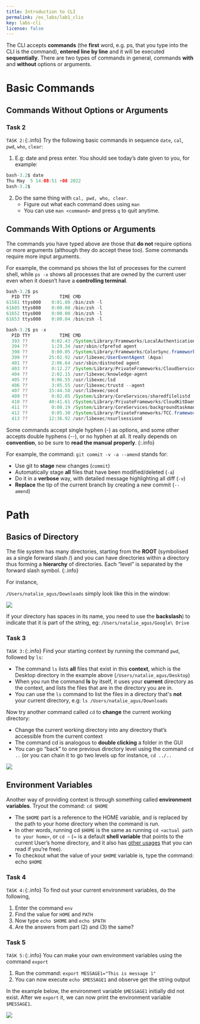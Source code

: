 ```yaml
---
title: Introduction to CLI
permalink: /os_labs/lab1_clis
key: labs-cli
license: false
---
```



The CLI accepts **commands** (the **first** word, e.g. ps, that you type into the CLI is the command), **entered line by line** and it will be executed **sequentially**. There are two types of commands in general, commands **with** and **without** options or arguments.

# Basic Commands
## Commands Without Options or Arguments
### Task 2
`TASK 2:`{:.info} Try the following basic commands in sequence `date`, `cal`, `pwd`, `who`, `clear`:
1. E.g: date and press enter. You should see today’s date given to you, for example:

```java
bash-3.2$ date
Thu May  5 14:08:51 +08 2022
bash-3.2$
```

2. Do the same thing with `cal, pwd, who, clear`. 
   * Figure out what each command does using `man`
   * You can use `man <command>` and press `q` to quit anytime. 


## Commands With Options or Arguments
The commands you have typed above are those that **do not** require options or more arguments (although they do accept these too). Some commands require more input arguments.

For example, the command ps shows the list of processes for the current shell, while `ps -x` shows all processes that are owned by the current user even when it doesn’t have a **controlling terminal**. 

```java
bash-3.2$ ps
  PID TTY           TIME CMD
61581 ttys000    0:01.80 /bin/zsh -l
61605 ttys000    0:00.00 /bin/zsh -l
61652 ttys000    0:00.00 /bin/zsh -l
61653 ttys000    0:00.04 /bin/zsh -l

bash-3.2$ ps -x
  PID TTY           TIME CMD
  393 ??         0:02.43 /System/Library/Frameworks/LocalAuthentication.framework/Support/coreauthd
  394 ??         1:29.34 /usr/sbin/cfprefsd agent
  398 ??         0:00.05 /System/Library/Frameworks/ColorSync.framework/Versions/A/XPCServices/com.app
  399 ??        25:02.92 /usr/libexec/UserEventAgent (Aqua)
  401 ??         2:06.64 /usr/sbin/distnoted agent
  403 ??         0:12.27 /System/Library/PrivateFrameworks/CloudServices.framework/Helpers/com.apple.s
  404 ??         2:02.15 /usr/libexec/knowledge-agent
  405 ??         0:06.55 /usr/libexec/lsd
  406 ??         3:05.55 /usr/libexec/trustd --agent
  407 ??        15:44.58 /usr/libexec/secd
  409 ??         0:02.05 /System/Library/CoreServices/sharedfilelistd
  410 ??        40:41.61 /System/Library/PrivateFrameworks/CloudKitDaemon.framework/Support/cloudd
  411 ??         0:00.19 /System/Library/CoreServices/backgroundtaskmanagementagent
  412 ??         0:05.30 /System/Library/PrivateFrameworks/TCC.framework/Resources/tccd
  413 ??        12:36.92 /usr/libexec/nsurlsessiond
```

Some commands accept single hyphen (-) as options, and some other accepts double hyphens (--), or no hyphen at all. It really depends on **convention**, so be sure to **read the manual properly**. 
{:.info}

For example, the command: `git commit -v -a --amend` stands for:
* Use git to **stage** new changes (`commit`)
* Automatically stage **all** files that have been modified/deleted (`-a`)
* Do it in a **verbose** way, with detailed message highlighting all diff (`-v`)
* **Replace** the tip of the current branch by creating a new commit (`--amend`)

# Path 
## Basics of Directory
The file system has many directories, starting from the **ROOT** (symbolised as a single forward slash /) and you can have directories within a directory thus forming a **hierarchy** of directories. Each “level” is separated by the forward slash symbol.
{:.info}

For instance,

`/Users/natalie_agus/Downloads` simply look like this in the window:

<img src="/50005/assets/images/lab1/2.png"  class="center_full"/>

If your directory has spaces in its name, you need to use the **backslash**) to indicate that it is part of the string, eg:
`/Users/natalie_agus/Google\ Drive`

### Task 3
`TASK 3:`{:.info} Find your starting context by running the command `pwd`, followed by `ls`:
* The command `ls` lists **all** files that exist in this **context**, which is the Desktop directory in the example above (`/Users/natalie_agus/Desktop`)
* When you run the command **ls** by itself, it uses your **current** directory as the context, and lists the files that are in the directory you are in.
* You can use the `ls` command to list the files in a directory that's **not** your current directory, e.g: `ls /Users/natalie_agus/Downloads`

Now try another command called `cd` to **change** the current working directory:
* Change the current working directory into any directory that’s accessible from the current context
* The command cd is analogous to **double clicking** a folder in the GUI 
* You can go “back” to one previous directory level using the command `cd ..` (or you can chain it to go two levels up for instance, `cd ../..`

<img src="/50005/assets/images/lab1/3.png"  class="center_full"/>

## Environment Variables
Another way of providing context is through something called **environment** **variables**. Tryout the command: `cd $HOME`
* The `$HOME` part is a reference to the HOME variable, and is replaced by the path to your home directory when the command is run. 
* In other words, running cd `$HOME` is the same as running `cd <actual path to your home>`, or `cd ~` (~ is a default **shell variable** that points to the current User’s home directory, and it also has [other usages](https://www.baeldung.com/linux/tilde-bash) that you can read if you’re free).
* To checkout what the value of your `$HOME` variable is, type the command: echo `$HOME`

### Task 4
`TASK 4:`{:.info} To find out your current environment variables, do the following,
1. Enter the command `env`
2. Find the value for `HOME` and `PATH`
3. Now type `echo $HOME` and `echo $PATH`
4. Are the answers from part (2) and (3) the same?

### Task 5
`TASK 5:`{:.info} You can make your own environment variables using the command `export` 
1. Run the command: `export MESSAGE1="This is message 1"`
2. You can now execute `echo $MESSAGE1` and observe get the string output

In the example below, the environment variable `$MESSAGE1` initially did not exist. After we `export` it, we can now print the environment variable `$MESSAGE1`. 

<img src="/50005/assets/images/lab1/4.png"  class="center_seventy"/>
